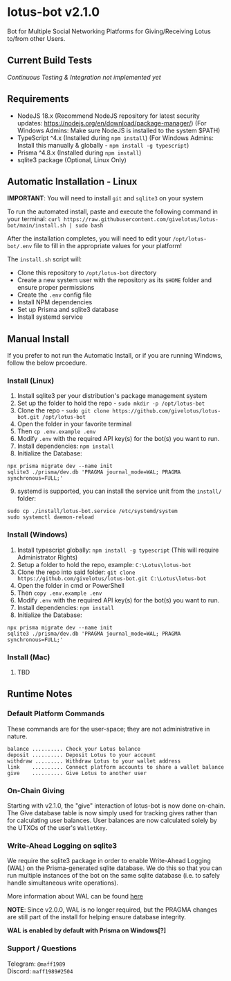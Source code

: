 # lotus-bot v2.1.0

Bot for Multiple Social Networking Platforms for Giving/Receiving Lotus to/from other Users.

## Current Build Tests
*Continuous Testing & Integration not implemented yet*

## Requirements

- NodeJS 18.x (Recommend NodeJS repository for latest security updates: https://nodejs.org/en/download/package-manager/) (For Windows Admins: Make sure NodeJS is installed to the system $PATH)
- TypeScript ^4.x (Installed during `npm install`) (For Windows Admins: Install this manually & globally - `npm install -g typescript`)
- Prisma ^4.8.x (Installed during `npm install`)
- sqlite3 package (Optional, Linux Only)

## Automatic Installation - Linux

**IMPORTANT**: You will need to install `git` and `sqlite3` on your system

To run the automated install, paste and execute the following command in your terminal: `curl https://raw.githubusercontent.com/givelotus/lotus-bot/main/install.sh | sudo bash`

After the installation completes, you will need to edit your `/opt/lotus-bot/.env` file to fill in the appropriate values for your platform!

The `install.sh` script will:  
  - Clone this repository to `/opt/lotus-bot` directory
  - Create a new system user with the repository as its `$HOME` folder and ensure proper permissions
  - Create the `.env` config file
  - Install NPM dependencies
  - Set up Prisma and sqlite3 database
  - Install systemd service

## Manual Install

If you prefer to not run the Automatic Install, or if you are running Windows, follow the below prcoedure.

### Install (Linux)

1. Install sqlite3 per your distribution's package management system
2. Set up the folder to hold the repo - `sudo mkdir -p /opt/lotus-bot`
3. Clone the repo - `sudo git clone https://github.com/givelotus/lotus-bot.git /opt/lotus-bot`
4. Open the folder in your favorite terminal
5. Then `cp .env.example .env`
6. Modify `.env` with the required API key(s) for the bot(s) you want to run.
7. Install dependencies: `npm install`
8. Initialize the Database:
```
npx prisma migrate dev --name init
sqlite3 ./prisma/dev.db 'PRAGMA journal_mode=WAL; PRAGMA synchronous=FULL;'
```
9. systemd is supported, you can install the service unit from the `install/` folder:
```
sudo cp ./install/lotus-bot.service /etc/systemd/system
sudo systemctl daemon-reload
```

### Install (Windows)

1. Install typescript globally: `npm install -g typescript` (This will require Administrator Rights)
2. Setup a folder to hold the repo, example: `C:\Lotus\lotus-bot`
3. Clone the repo into said folder: `git clone https://github.com/givelotus/lotus-bot.git C:\Lotus\lotus-bot`
4. Open the folder in cmd or PowerShell
5. Then `copy .env.example .env`
6. Modify `.env` with the required API key(s) for the bot(s) you want to run.
7. Install dependencies: `npm install`
8. Initialize the Database:
```
npx prisma migrate dev --name init
sqlite3 ./prisma/dev.db 'PRAGMA journal_mode=WAL; PRAGMA synchronous=FULL;'
```

### Install (Mac)

1. TBD

## Runtime Notes

### Default Platform Commands

These commands are for the user-space; they are not administrative in nature.

```
balance .......... Check your Lotus balance
deposit .......... Deposit Lotus to your account
withdraw ......... Withdraw Lotus to your wallet address
link    .......... Connect platform accounts to share a wallet balance
give    .......... Give Lotus to another user
```

### On-Chain Giving

Starting with v2.1.0, the "give" interaction of lotus-bot is now done on-chain. The Give database table is now simply used for tracking gives rather than for calculating user balances. User balances are now calculated solely by the UTXOs of the user's `WalletKey`. 

### Write-Ahead Logging on sqlite3

We require the sqlite3 package in order to enable Write-Ahead Logging (WAL) on the Prisma-generated sqlite database. We do this so that you can run multiple instances of the bot on the same sqlite database (i.e. to safely handle simultaneous write operations).

More information about WAL can be found [here](https://www.sqlite.org/wal.html)

**NOTE**: Since v2.0.0, WAL is no longer required, but the PRAGMA changes are still part of the install for helping ensure database integrity.

**WAL is enabled by default with Prisma on Windows[?]**

### Support / Questions

Telegram: `@maff1989`  
Discord: `maff1989#2504`